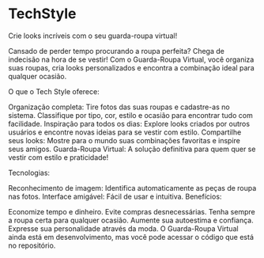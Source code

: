 # TechStyle

Crie looks incríveis com o seu guarda-roupa virtual!

Cansado de perder tempo procurando a roupa perfeita? Chega de indecisão na hora de se vestir! Com o Guarda-Roupa Virtual, você organiza suas roupas, cria looks personalizados e encontra a combinação ideal para qualquer ocasião.

O que o Tech Style oferece:

Organização completa: Tire fotos das suas roupas e cadastre-as no sistema. Classifique por tipo, cor, estilo e ocasião para encontrar tudo com facilidade.
Inspiração para todos os dias: Explore looks criados por outros usuários e encontre novas ideias para se vestir com estilo.
Compartilhe seus looks: Mostre para o mundo suas combinações favoritas e inspire seus amigos.
Guarda-Roupa Virtual: A solução definitiva para quem quer se vestir com estilo e praticidade!

Tecnologias:

Reconhecimento de imagem: Identifica automaticamente as peças de roupa nas fotos.
Interface amigável: Fácil de usar e intuitiva.
Benefícios:

Economize tempo e dinheiro.
Evite compras desnecessárias.
Tenha sempre a roupa certa para qualquer ocasião.
Aumente sua autoestima e confiança.
Expresse sua personalidade através da moda.
O Guarda-Roupa Virtual ainda está em desenvolvimento, mas você pode acessar o código que está no repositório.
